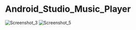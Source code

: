 # Android_Studio_Music_Player
![Screenshot_3](https://user-images.githubusercontent.com/72949662/175256863-9f221ca7-1069-441e-bc5f-ef33aeba9c58.png)
![Screenshot_5](https://user-images.githubusercontent.com/72949662/175256867-249b11f4-6e92-46ee-9e4d-3f7a96b9f39b.png)
